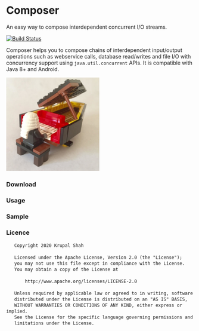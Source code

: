 # Composer
An easy way to compose interdependent concurrent I/O streams.

[![Build Status](https://travis-ci.com/krupalshah/Composer.svg?branch=master)](https://travis-ci.com/krupalshah/Composer)

Composer helps you to compose chains of interdependent input/output operations such as webservice calls, database read/writes and file I/O with concurrency support using `java.util.concurrent` APIs. It is compatible with Java 8+ and Android.

<img src="/raw/legocomposer.jpg?raw=true" width="250" height="250"/>

### Download

### Usage

### Sample

### Licence
```
   Copyright 2020 Krupal Shah

   Licensed under the Apache License, Version 2.0 (the "License");
   you may not use this file except in compliance with the License.
   You may obtain a copy of the License at

       http://www.apache.org/licenses/LICENSE-2.0

   Unless required by applicable law or agreed to in writing, software
   distributed under the License is distributed on an "AS IS" BASIS,
   WITHOUT WARRANTIES OR CONDITIONS OF ANY KIND, either express or implied.
   See the License for the specific language governing permissions and
   limitations under the License.
```